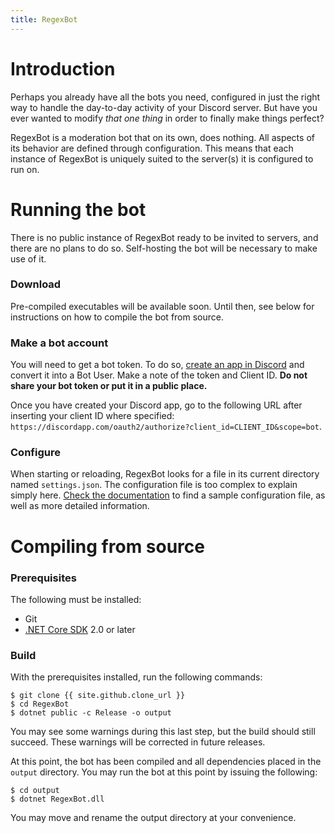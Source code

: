 ```yaml
---
title: RegexBot
---
```

# Introduction

Perhaps you already have all the bots you need, configured in just the right way to handle the day-to-day activity of your Discord server. But have you ever wanted to modify *that one thing* in order to finally make things perfect?

RegexBot is a moderation bot that on its own, does nothing. All aspects of its behavior are defined through configuration. This means that each instance of RegexBot is uniquely suited to the server(s) it is configured to run on.

# Running the bot
There is no public instance of RegexBot ready to be invited to servers, and there are no plans to do so. Self-hosting the bot will be necessary to make use of it.

### Download
Pre-compiled executables will be available soon. Until then, see below for instructions on how to compile the bot from source.

### Make a bot account
You will need to get a bot token. To do so, [create an app in Discord](https://discordapp.com/developers/applications/me) and convert it into a Bot User. Make a note of the token and Client ID. **Do not share your bot token or put it in a public place.**

Once you have created your Discord app, go to the following URL after inserting your client ID where specified: `https://discordapp.com/oauth2/authorize?client_id=CLIENT_ID&scope=bot`.

### Configure
When starting or reloading, RegexBot looks for a file in its current directory named `settings.json`. The configuration file is too complex to explain simply here. [Check the documentation](docs.html) to find a sample configuration file, as well as more detailed information.

# Compiling from source
### Prerequisites
The following must be installed:
* Git
* [.NET Core SDK](https://www.microsoft.com/net/core) 2.0 or later

### Build
With the prerequisites installed, run the following commands:
```
$ git clone {{ site.github.clone_url }}
$ cd RegexBot
$ dotnet public -c Release -o output
```
You may see some warnings during this last step, but the build should still succeed. These warnings will be corrected in future releases.

At this point, the bot has been compiled and all dependencies placed in the `output` directory. You may run the bot at this point by issuing the following:
```
$ cd output
$ dotnet RegexBot.dll
```
You may move and rename the output directory at your convenience.